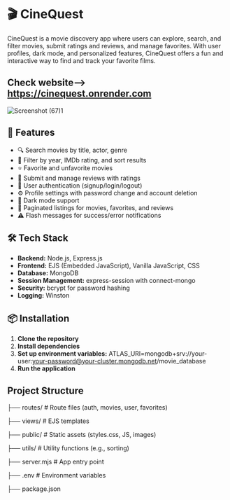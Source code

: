 # 🎬 CineQuest
CineQuest is a movie discovery app where users can explore, search, and filter movies, submit ratings and reviews, and manage favorites. With user profiles, dark mode, and personalized features, CineQuest offers a fun and interactive way to find and track your favorite films.

## Check website--> https://cinequest.onrender.com

![Screenshot (67)1](https://github.com/user-attachments/assets/4f1a3a2c-0461-490d-9476-17b7fe88986a)

## 🚀 Features

- 🔍 Search movies by title, actor, genre
- 🎯 Filter by year, IMDb rating, and sort results
- ⭐ Favorite and unfavorite movies
- 📝 Submit and manage reviews with ratings
- 👤 User authentication (signup/login/logout)
- ⚙️ Profile settings with password change and account deletion
- 🌙 Dark mode support
- 📄 Paginated listings for movies, favorites, and reviews
- ⚠️ Flash messages for success/error notifications

## 🛠️ Tech Stack

- **Backend:** Node.js, Express.js
- **Frontend:** EJS (Embedded JavaScript), Vanilla JavaScript, CSS
- **Database:** MongoDB
- **Session Management:** express-session with connect-mongo
- **Security:** bcrypt for password hashing
- **Logging:** Winston

## 📦 Installation

1. **Clone the repository**
2. **Install dependencies**
3. **Set up environment variables:**
   ATLAS_URI=mongodb+srv://your-user:your-password@your-cluster.mongodb.net/movie_database
4. **Run the application**

## Project Structure

├── routes/               # Route files (auth, movies, user, favorites)

├── views/                # EJS templates

├── public/               # Static assets (styles.css, JS, images)

├── utils/                # Utility functions (e.g., sorting)

├── server.mjs            # App entry point

├── .env                  # Environment variables

├── package.json

